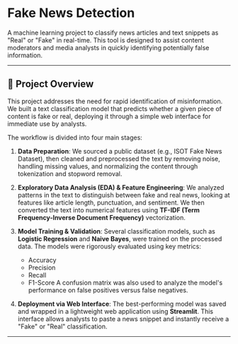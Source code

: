 # Fake News Detection

A machine learning project to classify news articles and text snippets as "Real" or "Fake" in real-time. This tool is designed to assist content moderators and media analysts in quickly identifying potentially false information.

***

## 📝 Project Overview

This project addresses the need for rapid identification of misinformation. We built a text classification model that predicts whether a given piece of content is fake or real, deploying it through a simple web interface for immediate use by analysts.

The workflow is divided into four main stages:

1.  **Data Preparation**: We sourced a public dataset (e.g., ISOT Fake News Dataset), then cleaned and preprocessed the text by removing noise, handling missing values, and normalizing the content through tokenization and stopword removal.

2.  **Exploratory Data Analysis (EDA) & Feature Engineering**: We analyzed patterns in the text to distinguish between fake and real news, looking at features like article length, punctuation, and sentiment. We then converted the text into numerical features using **TF-IDF (Term Frequency-Inverse Document Frequency)** vectorization. 

3.  **Model Training & Validation**: Several classification models, such as **Logistic Regression** and **Naive Bayes**, were trained on the processed data. The models were rigorously evaluated using key metrics:
    * Accuracy
    * Precision
    * Recall
    * F1-Score
    A confusion matrix was also used to analyze the model's performance on false positives versus false negatives.

4.  **Deployment via Web Interface**: The best-performing model was saved and wrapped in a lightweight web application using **Streamlit**. This interface allows analysts to paste a news snippet and instantly receive a "Fake" or "Real" classification.

***
